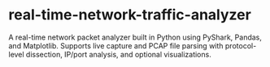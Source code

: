 # real-time-network-traffic-analyzer
A real-time network packet analyzer built in Python using PyShark, Pandas, and Matplotlib. Supports live capture and PCAP file parsing with protocol-level dissection, IP/port analysis, and optional visualizations.
